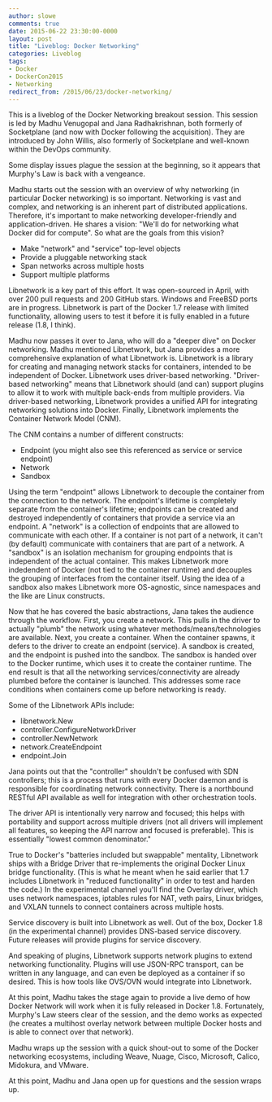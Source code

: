 ```yaml
---
author: slowe
comments: true
date: 2015-06-22 23:30:00-0000
layout: post
title: "Liveblog: Docker Networking"
categories: Liveblog
tags:
- Docker
- DockerCon2015
- Networking
redirect_from: /2015/06/23/docker-networking/
---
```


This is a liveblog of the Docker Networking breakout session. This session is led by Madhu Venugopal and Jana Radhakrishnan, both formerly of Socketplane (and now with Docker following the acquisition). They are introduced by John Willis, also formerly of Socketplane and well-known within the DevOps community.

Some display issues plague the session at the beginning, so it appears that Murphy's Law is back with a vengeance.

Madhu starts out the session with an overview of why networking (in particular Docker networking) is so important. Networking is vast and complex, and networking is an inherent part of distributed applications. Therefore, it's important to make networking developer-friendly and application-driven. He shares a vision: "We'll do for networking what Docker did for compute". So what are the goals from this vision?

* Make "network" and "service" top-level objects
* Provide a pluggable networking stack
* Span networks across multiple hosts
* Support multiple platforms

Libnetwork is a key part of this effort. It was open-sourced in April, with over 200 pull requests and 200 GitHub stars. Windows and FreeBSD ports are in progress. Libnetwork is part of the Docker 1.7 release with limited functionality, allowing users to test it before it is fully enabled in a future release (1.8, I think).

Madhu now passes it over to Jana, who will do a "deeper dive" on Docker networking. Madhu mentioned Libnetwork, but Jana provides a more comprehensive explanation of what Libnetwork is. Libnetwork is a library for creating and managing network stacks for containers, intended to be independent of Docker. Libnetwork uses driver-based networking. "Driver-based networking" means that Libnetwork should (and can) support plugins to allow it to work with multiple back-ends from multiple providers. Via driver-based networking, Libnetwork provides a unified API for integrating networking solutions into Docker. Finally, Libnetwork implements the Container Network Model (CNM).

The CNM contains a number of different constructs:

* Endpoint (you might also see this referenced as service or service endpoint)
* Network
* Sandbox

Using the term "endpoint" allows Libnetwork to decouple the container from the connection to the network. The endpoint's lifetime is completely separate from the container's lifetime; endpoints can be created and destroyed independently of containers that provide a service via an endpoint. A "network" is a collection of endpoints that are allowed to communicate with each other. If a container is not part of a network, it can't (by default) communicate with containers that are part of a network. A "sandbox" is an isolation mechanism for grouping endpoints that is independent of the actual container. This makes Libnetwork more indedendent of Docker (not tied to the container runtime) and decouples the grouping of interfaces from the container itself. Using the idea of a sandbox also makes Libnetwork more OS-agnostic, since namespaces and the like are Linux constructs.

Now that he has covered the basic abstractions, Jana takes the audience through the workflow. First, you create a network. This pulls in the driver to actually "plumb" the network using whatever methods/means/technologies are available. Next, you create a container. When the container spawns, it defers to the driver to create an endpoint (service). A sandbox is created, and the endpoint is pushed into the sandbox. The sandbox is handed over to the Docker runtime, which uses it to create the container runtime. The end result is that all the networking services/connectivity are already plumbed before the container is launched. This addresses some race conditions when containers come up before networking is ready.

Some of the Libnetwork APIs include:

* libnetwork.New
* controller.ConfigureNetworkDriver
* controller.NewNetwork
* network.CreateEndpoint
* endpoint.Join

Jana points out that the "controller" shouldn't be confused with SDN controllers; this is a process that runs with every Docker daemon and is responsible for coordinating network connectivity. There is a northbound RESTful API available as well for integration with other orchestration tools.

The driver API is intentionally very narrow and focused; this helps with portability and support across multiple drivers (not all drivers will implement all features, so keeping the API narrow and focused is preferable). This is essentially "lowest common denominator."

True to Docker's "batteries included but swappable" mentality, Libnetwork ships with a Bridge Driver that re-implements the original Docker Linux bridge functionality. (This is what he meant when he said earlier that 1.7 includes Libnetwork in "reduced functionality" in order to test and harden the code.) In the experimental channel you'll find the Overlay driver, which uses network namespaces, iptables rules for NAT, veth pairs, Linux bridges, and VXLAN tunnels to connect containers across multiple hosts.

Service discovery is built into Libnetwork as well. Out of the box, Docker 1.8 (in the experimental channel) provides DNS-based service discovery. Future releases will provide plugins for service discovery.

And speaking of plugins, Libnetwork supports network plugins to extend networking functionality. Plugins will use JSON-RPC transport, can be written in any language, and can even be deployed as a container if so desired. This is how tools like OVS/OVN would integrate into Libnetwork.

At this point, Madhu takes the stage again to provide a live demo of how Docker Network will work when it is fully released in Docker 1.8. Fortunately, Murphy's Law steers clear of the session, and the demo works as expected (he creates a multihost overlay network between multiple Docker hosts and is able to connect over that network).

Madhu wraps up the session with a quick shout-out to some of the Docker networking ecosystems, including Weave, Nuage, Cisco, Microsoft, Calico, Midokura, and VMware.

At this point, Madhu and Jana open up for questions and the session wraps up.
